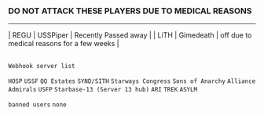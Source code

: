 ### DO NOT ATTACK THESE PLAYERS DUE TO MEDICAL REASONS
---
| REGU | USSPiper | Recently Passed away | 
| LiTH | Gimedeath | off due to medical reasons for a few weeks |
<br>
<br>

`Webhook server list`

`HOSP`
`USSF`
`QQ Estates`
`SYND/SITH`
`Starways Congress`
`Sons of Anarchy`
`Alliance Admirals`
`USFP`
`Starbase-13 (Server 13 hub)`
`ARI`
`TREK`
`ASYLM`


`banned users`
`none`
